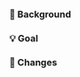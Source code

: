 ### 🤔 Background

<!-- Provide some context to the reviewer before going to any code. -->

### 💡 Goal

<!-- The goal of this PR. -->

### 🔖 Changes

<!-- List individual changes in more detail as you might consider them important. -->
